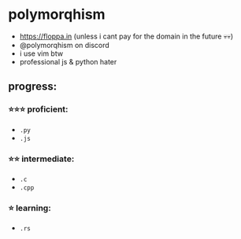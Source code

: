 # polymorqhism
- https://floppa.in (unless i cant pay for the domain in the future 💀💀)
- @polymorqhism on discord
- i use vim btw
- professional js & python hater

## progress:

### ⭐⭐⭐ proficient:
- `.py`
- `.js`

### ⭐⭐   intermediate:
- `.c`
- `.cpp`

### ⭐      learning:
- `.rs`
